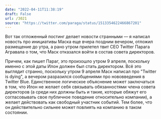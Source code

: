 ```yaml
---
date: "2022-04-11T11:38:19"
draft: False
url: /3021
source: "https://twitter.com/paraga/status/1513354622466867201"
---
```


Вот так отложенный постинг делает новости странными — я написал новость про инициативы Маска еще вчера поздним вечером, отложил размещение до утра, а рано утром прилетел твит CEO Twitter Парага Агравала о том, что Маск отказался войти в состав совета директоров. 

Причем, как пишет Параг, это произошло утром 9 апреля, поскольку именно с этой даты Илон должен был стать директором. Всё это выглядит странно, поскольку утром 9 апреля Маск написал про "Twitter is dying", а вечером разразился сообщениями про нововведения в Twitter Blue. Единственное логическое объяснение может заключаться в том, что Илон не желает себя связывать обязанностями члена совета директоров (а среди них должны быть и такие, которые обяжут его согласовывать свое публичное поведение относительно компании), а желает действовать как свободный участник событий. Тем более, что он действительно сильнее может повлиять на компанию в таком состоянии.
